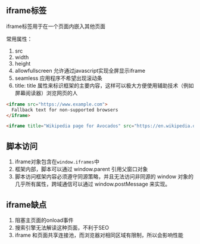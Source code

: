 

## iframe标签
iframe标签用于在一个页面内嵌入其他页面

常用属性：
1. src
2. width
3. height
4. allowfullscreen 允许通过javascript实现全屏显示iframe
5. seamless 应用程序不希望出现滚动条
6. title:  title 属性来标识框架的主要内容，这样可以极大方便使用辅助技术（例如屏幕阅读器）浏览网页的人
```html
<iframe src="https://www.example.com">
  Fallback text for non-supported browsers
</iframe>

<iframe title="Wikipedia page for Avocados" src="https://en.wikipedia.org/wiki/Avocado"></iframe>
```

## 脚本访问
1. iframe对象包含在`window.iframes`中
2. 框架内部，脚本可以通过 window.parent 引用父窗口对象
3. 脚本访问框架内容必须遵守同源策略，并且无法访问非同源的 window 对象的几乎所有属性，跨域通信可以通过 window.postMessage 来实现。

## iframe缺点
1. 阻塞主页面的onload事件
2. 搜索引擎无法解读这种页面，不利于SEO
3. iframe 和页面共享连接池，而浏览器对相同区域有限制，所以会影响性能